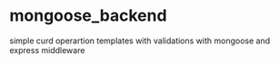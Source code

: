 # mongoose_backend
simple curd operartion templates with validations with mongoose and express middleware

